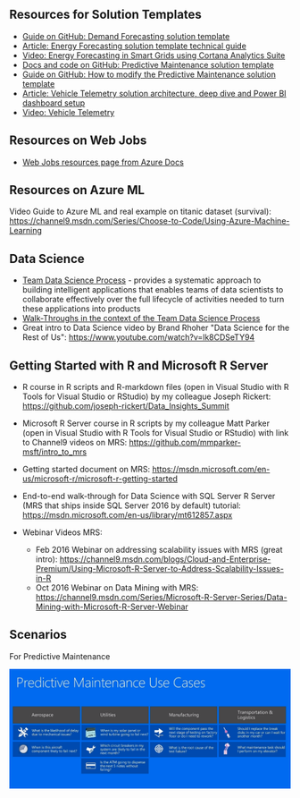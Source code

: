 ## Resources for Solution Templates

* [Guide on GitHub:  Demand Forecasting solution template](https://github.com/Azure/Cortana-Intelligence-Suite-Industry-Solutions/tree/master/Energy/Demand%20Forecasting)
* [Article:  Energy Forecasting solution template technical guide](https://azure.microsoft.com/en-us/documentation/articles/cortana-analytics-technical-guide-demand-forecast/?tduid=%2841351a879994fc0d6d0bc9ce1c029562%29%28256380%29%282459594%29%28je6NUbpObpQ-4JNM1veFD9tJFPZnlKDu1A%29%28%29)
* [Video:  Energy Forecasting in Smart Grids using Cortana Analytics Suite](https://channel9.msdn.com/blogs/Cloud-and-Enterprise-Premium/Energy-Forecasting-in-Smart-Grids-using-Cortana-Analytics-Suite)
* [Docs and code on GitHub:  Predictive Maintenance solution template](https://github.com/Azure/azure-iot-predictive-maintenance)
* [Guide on GitHub:  How to modify the Predictive Maintenance solution template](https://github.com/Azure/CIS-Extension-IoT-Solution-Predictive-Maintenance)
* [Article:  Vehicle Telemetry solution architecture, deep dive and Power BI dashboard setup](https://azure.microsoft.com/en-us/documentation/articles/cortana-analytics-playbook-vehicle-telemetry/)
* [Video:  Vehicle Telemetry](https://channel9.msdn.com/blogs/Cloud-and-Enterprise-Premium/Real-time-and-Predictive-Insights-on-Vehicle-Health-and-Driving-Behavior-Pattern-Using-Cortana-Analy)

## Resources on Web Jobs

* [Web Jobs resources page from Azure Docs](https://azure.microsoft.com/en-us/documentation/articles/websites-webjobs-resources/)

## Resources on Azure ML

Video Guide to Azure ML and real example on titanic dataset (survival):  https://channel9.msdn.com/Series/Choose-to-Code/Using-Azure-Machine-Learning

## Data Science

* [Team Data Science Process](https://azure.microsoft.com/en-us/documentation/articles/data-science-process-overview/) - provides a systematic approach to building intelligent applications that enables teams of data scientists to collaborate effectively over the full lifecycle of activities needed to turn these applications into products
* [Walk-Throughs in the context of the Team Data Science Process](https://azure.microsoft.com/en-us/documentation/articles/data-science-process-walkthroughs/)
* Great intro to Data Science video by Brand Rhoher "Data Science for the Rest of Us": https://www.youtube.com/watch?v=lk8CDSeTY94

## Getting Started with R and Microsoft R Server

* R course in R scripts and R-markdown files (open in Visual Studio with R Tools for Visual Studio or RStudio) by my colleague Joseph Rickert:  https://github.com/joseph-rickert/Data_Insights_Summit

* Microsoft R Server course in R scripts by my colleague Matt Parker (open in Visual Studio with R Tools for Visual Studio or RStudio) with link to Channel9 videos on MRS:  https://github.com/mmparker-msft/intro_to_mrs 

* Getting started document on MRS:  https://msdn.microsoft.com/en-us/microsoft-r/microsoft-r-getting-started

* End-to-end walk-through for Data Science with SQL Server R Server (MRS that ships inside SQL Server 2016 by default) tutorial:  https://msdn.microsoft.com/en-us/library/mt612857.aspx 

* Webinar Videos MRS:
  - Feb 2016 Webinar on addressing scalability issues with MRS (great intro):  https://channel9.msdn.com/blogs/Cloud-and-Enterprise-Premium/Using-Microsoft-R-Server-to-Address-Scalability-Issues-in-R
  - Oct 2016 Webinar on Data Mining with MRS: https://channel9.msdn.com/Series/Microsoft-R-Server-Series/Data-Mining-with-Microsoft-R-Server-Webinar

## Scenarios

For Predictive Maintenance

![Pred main scenarios](imgs/predictive_maintenance_scenarios.PNG)
